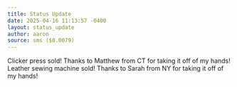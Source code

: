 ```yaml
---
title: Status Update
date: 2025-04-16 11:13:57 -0400
layout: status_update
author: aaron
source: sms ($0.0079)
---
```

Clicker press sold! Thanks to Matthew from CT for taking it off of my hands! 
Leather sewing machine sold! Thanks to Sarah from NY for taking it off of my hands!
